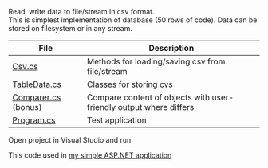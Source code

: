Read, write data to file/stream in csv format.  
This is simplest implementation of database (50 rows of code).
Data can be stored on filesystem or in any stream.

 File | Description
 --- | --- 
 [Csv.cs](Csv.cs) | Methods for loading/saving csv from file/stream
 [TableData.cs](TableData.cs) | Classes for storing cvs
 [Comparer.cs](Comparer.cs) (bonus) | Compare content of objects with user-friendly output where differs
 [Program.cs](Program.cs) | Test application 

Open project in Visual Studio and run

This code used in [my simple ASP.NET application](https://github.com/miptleha/asp-braveland)
